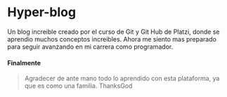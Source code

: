 # Hyper-blog
Un blog increible creado por el curso de Git y Git Hub de Platzi, donde se aprendio muchos conceptos increibles. Ahora me siento mas preparado para seguir avanzando en mi carrera como programador.

#### Finalmente

> Agradecer de ante mano todo lo aprendido con esta plataforma, ya que es como una familia. ThanksGod